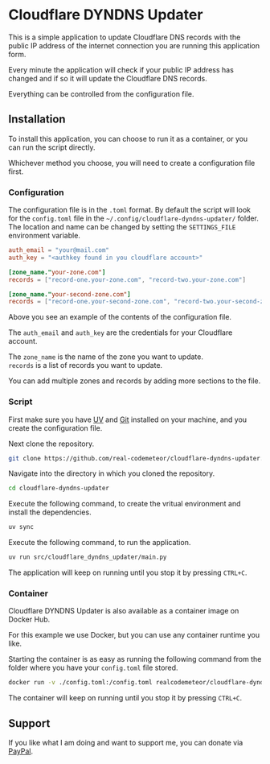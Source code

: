 # Cloudflare DYNDNS Updater
This is a simple application to update Cloudflare DNS records with the public IP address of the internet connection you are running this application form.

Every minute the application will check if your public IP address has changed and if so it will update the Cloudflare DNS records.

Everything can be controlled from the configuration file.

## Installation

To install this application, you can choose to run it as a container, or you can run the script directly.

Whichever method you choose, you will need to create a configuration file first.

### Configuration

The configuration file is in the `.toml` format.
By default the script will look for the `config.toml` file in the `~/.config/cloudflare-dyndns-updater/` folder.
The location and name can be changed by setting the `SETTINGS_FILE` environment variable. 

```toml
auth_email = "your@mail.com"
auth_key = "<authkey found in you cloudflare account>"

[zone_name."your-zone.com"]
records = ["record-one.your-zone.com", "record-two.your-zone.com"]

[zone_name."your-second-zone.com"]
records = ["record-one.your-second-zone.com", "record-two.your-second-zone.com"]
```

Above you see an example of the contents of the configuration file.

The `auth_email` and `auth_key` are the credentials for your Cloudflare account.

The `zone_name` is the name of the zone you want to update.  
`records` is a list of records you want to update.

You can add multiple zones and records by adding more sections to the file.

### Script

First make sure you have [UV](https://github.com/astral-sh/uv) and [Git](https://git-scm.com) installed on your machine, and you create the configuration file.

Next clone the repository.

```bash
git clone https://github.com/real-codemeteor/cloudflare-dyndns-updater.git
```

Navigate into the directory in which you cloned the repository.
```bash
cd cloudflare-dyndns-updater
```

Execute the following command, to create the vritual environment and install the dependencies.
```bash
uv sync
```

Execute the following command, to run the application.
```bash
uv run src/cloudflare_dyndns_updater/main.py
```

The application will keep on running until you stop it by pressing `CTRL+C`.

### Container

Cloudflare DYNDNS Updater is also available as a container image on Docker Hub.

For this example we use Docker, but you can use any container runtime you like.

Starting the container is as easy as running the following command from the folder where you have your ```config.toml``` file stored.

```bash
docker run -v ./config.toml:/config.toml realcodemeteor/cloudflare-dyndns-updater:1.1.0
```

The container will keep on running until you stop it by pressing `CTRL+C`.

## Support

If you like what I am doing and want to support me, you can donate via [PayPal](https://paypal.me/codemeteor).

